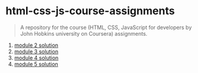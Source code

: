 # html-css-js-course-assignments

> A repository for the course (HTML, CSS, JavaScript for developers by John Hobkins university on Coursera) assignments.

1. [module 2 solution](./module2-solution)
2. [module 3 solution](./module3-solution)
3. [module 4 solution](./module4-solution)
4. [module 5 solution](./module5-solution)

